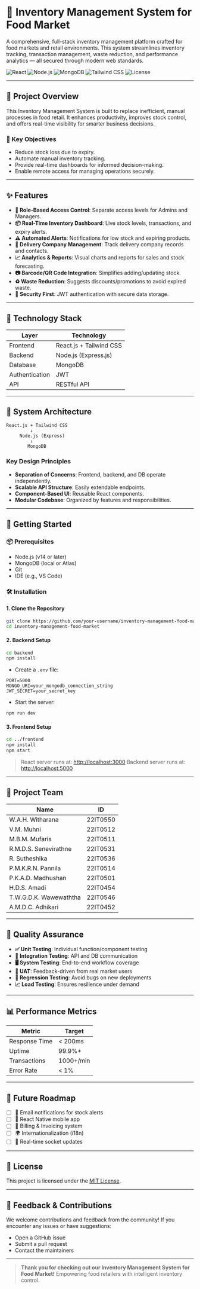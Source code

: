 # 🛒 Inventory Management System for Food Market

A comprehensive, full-stack inventory management platform crafted for food markets and retail environments. This system streamlines inventory tracking, transaction management, waste reduction, and performance analytics — all secured through modern web standards.

![React](https://img.shields.io/badge/Frontend-React.js-61DAFB?logo=react\&style=flat)
![Node.js](https://img.shields.io/badge/Backend-Node.js-339933?logo=node.js\&style=flat)
![MongoDB](https://img.shields.io/badge/Database-MongoDB-47A248?logo=mongodb\&style=flat)
![Tailwind CSS](https://img.shields.io/badge/Styling-TailwindCSS-38B2AC?logo=tailwindcss\&style=flat)
![License](https://img.shields.io/badge/License-MIT-blue.svg)

---

## 📌 Project Overview

This Inventory Management System is built to replace inefficient, manual processes in food retail. It enhances productivity, improves stock control, and offers real-time visibility for smarter business decisions.

### 🎯 Key Objectives

* Reduce stock loss due to expiry.
* Automate manual inventory tracking.
* Provide real-time dashboards for informed decision-making.
* Enable remote access for managing operations securely.

---

## ✨ Features

* **🔐 Role-Based Access Control**: Separate access levels for Admins and Managers.
* **📦 Real-Time Inventory Dashboard**: Live stock levels, transactions, and expiry alerts.
* **⚠️ Automated Alerts**: Notifications for low stock and expiring products.
* **🚛 Delivery Company Management**: Track delivery company records and contacts.
* **📈 Analytics & Reports**: Visual charts and reports for sales and stock forecasting.
* **📷 Barcode/QR Code Integration**: Simplifies adding/updating stock.
* **♻️ Waste Reduction**: Suggests discounts/promotions to avoid expired waste.
* **🔐 Security First**: JWT authentication with secure data storage.

---

## 🧱 Technology Stack

| Layer          | Technology              |
| -------------- | ----------------------- |
| Frontend       | React.js + Tailwind CSS |
| Backend        | Node.js (Express.js)    |
| Database       | MongoDB                 |
| Authentication | JWT                     |
| API            | RESTful API             |

---

## 🧠 System Architecture

```
React.js + Tailwind CSS
         ↓
     Node.js (Express)
         ↓
        MongoDB
```

### Key Design Principles

* **Separation of Concerns**: Frontend, backend, and DB operate independently.
* **Scalable API Structure**: Easily extendable endpoints.
* **Component-Based UI**: Reusable React components.
* **Modular Codebase**: Organized by features and responsibilities.

---

## 🚀 Getting Started

### 📦 Prerequisites

* Node.js (v14 or later)
* MongoDB (local or Atlas)
* Git
* IDE (e.g., VS Code)

### 🛠 Installation

#### 1. Clone the Repository

```bash
git clone https://github.com/your-username/inventory-management-food-market.git
cd inventory-management-food-market
```

#### 2. Backend Setup

```bash
cd backend
npm install
```

* Create a `.env` file:

```env
PORT=5000
MONGO_URI=your_mongodb_connection_string
JWT_SECRET=your_secret_key
```

* Start the server:

```bash
npm run dev
```

#### 3. Frontend Setup

```bash
cd ../frontend
npm install
npm start
```

> React server runs at: [http://localhost:3000](http://localhost:3000)
> Backend server runs at: [http://localhost:5000](http://localhost:5000)

---

## 👥 Project Team

| Name                    | ID       |
| ----------------------- | -------- |
| W\.A.H. Witharana       | 22IT0550 |
| V.M. Muhni              | 22IT0512 |
| M.B.M. Mufaris          | 22IT0511 |
| R.M.D.S. Senevirathne   | 22IT0531 |
| R. Sutheshika           | 22IT0536 |
| P.M.K.R.N. Pannila      | 22IT0514 |
| P.K.A.D. Madhushan      | 22IT0501 |
| H.D.S. Amadi            | 22IT0454 |
| T.W\.G.D.K. Wawewaththa | 22IT0546 |
| A.M.D.C. Adhikari       | 22IT0452 |

---

## 🧪 Quality Assurance

* **✅ Unit Testing**: Individual function/component testing
* **🔗 Integration Testing**: API and DB communication
* **🖥️ System Testing**: End-to-end workflow coverage
* **👥 UAT**: Feedback-driven from real market users
* **🔁 Regression Testing**: Avoid bugs on new deployments
* **📈 Load Testing**: Ensures resilience under demand

---

## 📊 Performance Metrics

| Metric        | Target    |
| ------------- | --------- |
| Response Time | < 200ms   |
| Uptime        | 99.9%+    |
| Transactions  | 1000+/min |
| Error Rate    | < 1%      |

---

## 📱 Future Roadmap

* [ ] 📧 Email notifications for stock alerts
* [ ] 📱 React Native mobile app
* [ ] 🧾 Billing & Invoicing system
* [ ] 🌍 Internationalization (i18n)
* [ ] 📡 Real-time socket updates

---

## 🔐 License

This project is licensed under the [MIT License](./LICENSE).

---

## 💬 Feedback & Contributions

We welcome contributions and feedback from the community! If you encounter any issues or have suggestions:

* Open a GitHub issue
* Submit a pull request
* Contact the maintainers

---

> **Thank you for checking out our Inventory Management System for Food Market!** Empowering food retailers with intelligent inventory control.
